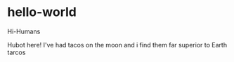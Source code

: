 # hello-world

Hi-Humans

Hubot here!
I've had tacos on the moon and i find them far superior to Earth tarcos
